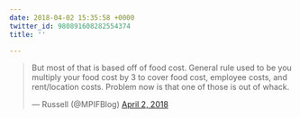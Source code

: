 ```yaml
---
date: 2018-04-02 15:35:58 +0000
twitter_id: 980891608282554374
title: ''

---
```

<blockquote class="twitter-tweet"><p lang="en" dir="ltr">But most of that is based off of food cost. General rule used to be you multiply your food cost by 3 to cover food cost, employee costs, and rent/location costs. Problem now is that one of those is out of whack.</p>&mdash; Russell (@MPIFBlog) <a href="https://twitter.com/MPIFBlog/status/980891450132107264?ref_src=twsrc%5Etfw">April 2, 2018</a></blockquote>
<script async src="https://platform.twitter.com/widgets.js" charset="utf-8"></script>
